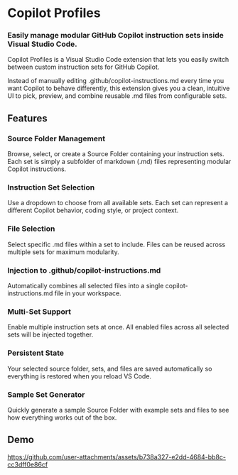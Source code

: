 # Copilot Profiles

### Easily manage modular GitHub Copilot instruction sets inside Visual Studio Code.

Copilot Profiles is a Visual Studio Code extension that lets you easily switch between custom instruction sets for GitHub Copilot.

Instead of manually editing .github/copilot-instructions.md every time you want Copilot to behave differently, this extension gives you a clean, intuitive UI to pick, preview, and combine reusable .md files from configurable sets.

## Features

### Source Folder Management
Browse, select, or create a Source Folder containing your instruction sets. Each set is simply a subfolder of markdown (.md) files representing modular Copilot instructions.

### Instruction Set Selection
Use a dropdown to choose from all available sets. Each set can represent a different Copilot behavior, coding style, or project context.

### File Selection
Select specific .md files within a set to include. Files can be reused across multiple sets for maximum modularity.

### Injection to .github/copilot-instructions.md
Automatically combines all selected files into a single copilot-instructions.md file in your workspace.

### Multi-Set Support
Enable multiple instruction sets at once. All enabled files across all selected sets will be injected together.

### Persistent State
Your selected source folder, sets, and files are saved automatically so everything is restored when you reload VS Code.

### Sample Set Generator
Quickly generate a sample Source Folder with example sets and files to see how everything works out of the box.

## Demo

https://github.com/user-attachments/assets/b738a327-e2dd-4684-bb8c-cc3dff0e86cf
